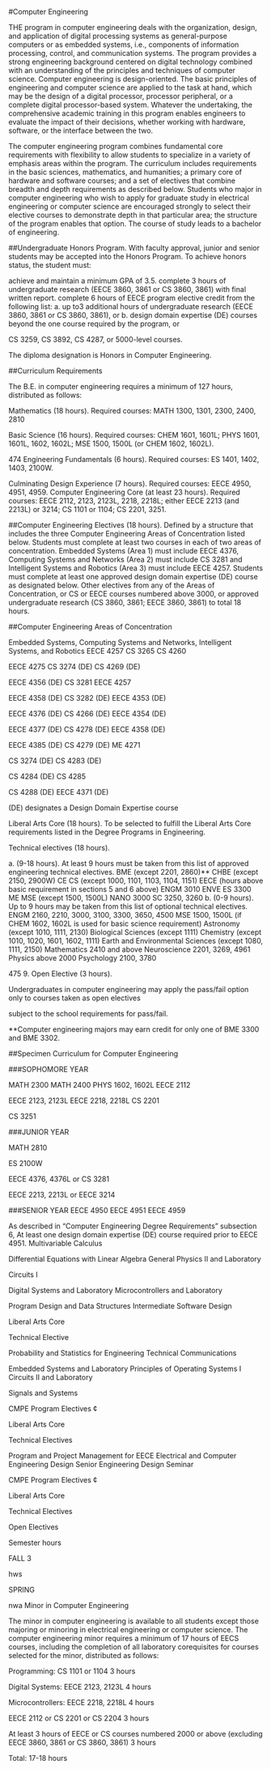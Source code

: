 #Computer Engineering

THE program in computer engineering deals with the organization, design, and application of digital processing systems as general-purpose computers or as embedded systems, i.e., components of information processing, control, and communication systems. The program provides a strong engineering background centered on digital technology combined with an understanding of the principles and techniques of computer science. Computer engineering is design-oriented. The basic principles of engineering and computer science are applied to the task at hand, which may be the design of a digital processor, processor peripheral, or a complete digital processor-based system. Whatever the undertaking, the comprehensive academic training in this program enables engineers to evaluate the impact of their decisions, whether working with hardware, software, or the interface between the two.

The computer engineering program combines fundamental core requirements with flexibility to allow students to specialize in a variety of emphasis areas within the program. The curriculum includes requirements in the basic sciences, mathematics, and humanities; a primary core of hardware and software courses; and a set of electives that combine breadth and depth requirements as described below. Students who major in computer engineering who wish to apply for graduate study in electrical engineering or computer science are encouraged strongly to select their elective courses to demonstrate depth in that particular area; the structure of the program enables that option. The course of study leads to a bachelor of engineering.

##Undergraduate Honors Program. With faculty approval, junior and senior students may be accepted into the Honors Program. To achieve honors status, the student must:

achieve and maintain a minimum GPA of 3.5.
complete 3 hours of undergraduate research (EECE 3860, 3861 or CS 3860, 3861) with final written report.
complete 6 hours of EECE program elective credit from the following list:
a. up to3 additional hours of undergraduate research (EECE 3860, 3861 or CS 3860, 3861), or b. design domain expertise (DE) courses beyond the one course required by the program, or

CS 3259, CS 3892, CS 4287, or 5000-level courses.

The diploma designation is Honors in Computer Engineering.

##Curriculum Requirements

The B.E. in computer engineering requires a minimum of 127 hours, distributed as follows:

Mathematics (18 hours). Required courses: MATH 1300, 1301, 2300, 2400, 2810

Basic Science (16 hours). Required courses: CHEM 1601, 1601L; PHYS 1601, 1601L, 1602, 1602L; MSE 1500, 1500L (or CHEM 1602, 1602L).

474 Engineering Fundamentals (6 hours). Required courses: ES 1401, 1402, 1403, 2100W.

Culminating Design Experience (7 hours). Required courses: EECE 4950, 4951, 4959.
Computer Engineering Core (at least 23 hours). Required courses: EECE 2112, 2123, 2123L, 2218, 2218L; either EECE 2213 (and 2213L) or 3214; CS 1101 or 1104; CS 2201, 3251.

##Computer Engineering Electives (18 hours). Defined by a structure that includes the three Computer Engineering Areas of Concentration listed below. Students must complete at least two courses in each of two areas of concentration. Embedded Systems (Area 1) must include EECE 4376, Computing Systems and Networks (Area 2) must include CS 3281 and Intelligent Systems and Robotics (Area 3) must include EECE 4257. Students must complete at least one approved design domain expertise (DE) course as designated below. Other electives from any of the Areas of Concentration, or CS or EECE courses numbered above 3000, or approved undergraduate research (CS 3860, 3861; EECE 3860, 3861) to total 18 hours.

##Computer Engineering Areas of Concentration

Embedded Systems, Computing Systems and Networks, Intelligent Systems, and Robotics EECE 4257 CS 3265 CS 4260

EECE 4275 CS 3274 (DE) CS 4269 (DE)

EECE 4356 (DE) CS 3281 EECE 4257

EECE 4358 (DE) CS 3282 (DE) EECE 4353 (DE)

EECE 4376 (DE) CS 4266 (DE) EECE 4354 (DE)

EECE 4377 (DE) CS 4278 (DE) EECE 4358 (DE)

EECE 4385 (DE) CS 4279 (DE) ME 4271

CS 3274 (DE) CS 4283 (DE)

CS 4284 (DE) CS 4285

CS 4288 (DE) EECE 4371 (DE)

(DE) designates a Design Domain Expertise course

Liberal Arts Core (18 hours). To be selected to fulfill the Liberal Arts Core requirements listed in the Degree Programs in Engineering.

Technical electives (18 hours).

a. (9-18 hours). At least 9 hours must be taken from this list of approved engineering technical electives. BME (except 2201, 2860)** CHBE (except 2150, 2900W) CE CS (except 1000, 1101, 1103, 1104, 1151) EECE (hours above basic requirement in sections 5 and 6 above) ENGM 3010 ENVE ES 3300 ME MSE (except 1500, 1500L) NANO 3000 SC 3250, 3260 b. (0-9 hours). Up to 9 hours may be taken from this list of optional technical electives. ENGM 2160, 2210, 3000, 3100, 3300, 3650, 4500 MSE 1500, 1500L (if CHEM 1602, 1602L is used for basic science requirement) Astronomy (except 1010, 1111, 2130) Biological Sciences (except 1111) Chemistry (except 1010, 1020, 1601, 1602, 1111) Earth and Environmental Sciences (except 1080, 1111, 2150) Mathematics 2410 and above Neuroscience 2201, 3269, 4961 Physics above 2000 Psychology 2100, 3780

475 9. Open Elective (3 hours).

Undergraduates in computer engineering may apply the pass/fail option only to courses taken as open electives

subject to the school requirements for pass/fail.

**Computer engineering majors may earn credit for only one of BME 3300 and BME 3302.

##Specimen Curriculum for Computer Engineering

###SOPHOMORE YEAR

MATH 2300 MATH 2400 PHYS 1602, 1602L EECE 2112

EECE 2123, 2123L EECE 2218, 2218L CS 2201

CS 3251

###JUNIOR YEAR

MATH 2810

ES 2100W

EECE 4376, 4376L or CS 3281

EECE 2213, 2213L or EECE 3214

###SENIOR YEAR EECE 4950 EECE 4951 EECE 4959

As described in “Computer Engineering Degree Requirements” subsection 6, At least one design domain expertise (DE) course required prior to EECE 4951.
Multivariable Calculus

Differential Equations with Linear Algebra General Physics II and Laboratory

Circuits I

Digital Systems and Laboratory Microcontrollers and Laboratory

Program Design and Data Structures Intermediate Software Design

Liberal Arts Core

Technical Elective

Probability and Statistics for Engineering Technical Communications

Embedded Systems and Laboratory Principles of Operating Systems I Circuits II and Laboratory

Signals and Systems

CMPE Program Electives ¢

Liberal Arts Core

Technical Electives

Program and Project Management for EECE Electrical and Computer Engineering Design Senior Engineering Design Seminar

CMPE Program Electives ¢

Liberal Arts Core

Technical Electives

Open Electives

Semester hours

FALL 3

hws

SPRING

nwa Minor in Computer Engineering

The minor in computer engineering is available to all students except those majoring or minoring in electrical engineering or computer science. The computer engineering minor requires a minimum of 17 hours of EECS courses, including the completion of all laboratory corequisites for courses selected for the minor, distributed as follows:

Programming: CS 1101 or 1104 3 hours

Digital Systems: EECE 2123, 2123L 4 hours

Microcontrollers: EECE 2218, 2218L 4 hours

EECE 2112 or CS 2201 or CS 2204 3 hours

At least 3 hours of EECE or CS courses numbered 2000 or above (excluding EECE 3860, 3861 or CS 3860, 3861) 3 hours

Total: 17-18 hours

